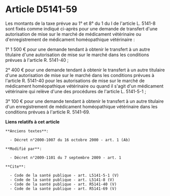 # Article D5141-59

Les montants de la taxe prévue au 1° et 8° du 1 du I de l'article L. 5141-8 sont fixés comme indiqué ci-après pour une
demande de transfert d'une autorisation de mise sur le marché de médicament vétérinaire ou d'enregistrement de médicament
homéopathique vétérinaire : 

1° 1 500 € pour une demande tendant à obtenir le transfert à un autre titulaire d'une autorisation de mise sur le marché dans
les conditions prévues à l'article R. 5141-40 ; 

2° 400 € pour une demande tendant à obtenir le transfert à un autre titulaire d'une autorisation de mise sur le marché dans
les conditions prévues à l'article R. 5141-40 pour les autorisations de mise sur le marché de médicament homéopathique
vétérinaire ou quand il s'agit d'un médicament vétérinaire qui relève d'une des procédures de l'article L. 5141-5-1 ; 

3° 100 € pour une demande tendant à obtenir le transfert à un autre titulaire d'un enregistrement de médicament homéopathique
vétérinaire dans les conditions prévues à l'article R. 5141-69.

**Liens relatifs à cet article**

	**Anciens textes**:

	  - Décret n°2000-1007 du 16 octobre 2000 - art. 1 (Ab)

	**Modifié par**:

	  - Décret n°2009-1101 du 7 septembre 2009 - art. 1

	**Cite**:

	  - Code de la santé publique - art. L5141-5-1 (V)
	  - Code de la santé publique - art. L5141-8 (V)
	  - Code de la santé publique - art. R5141-40 (V)
	  - Code de la santé publique - art. R5141-69 (V)
